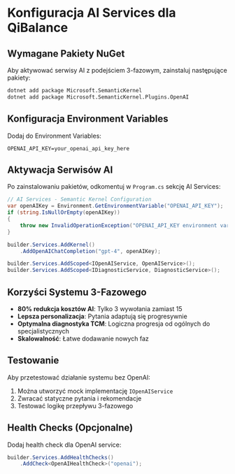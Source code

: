 # Konfiguracja AI Services dla QiBalance

## Wymagane Pakiety NuGet

Aby aktywować serwisy AI z podejściem 3-fazowym, zainstaluj następujące pakiety:

```bash
dotnet add package Microsoft.SemanticKernel
dotnet add package Microsoft.SemanticKernel.Plugins.OpenAI
```

## Konfiguracja Environment Variables

Dodaj do Environment Variables:

```
OPENAI_API_KEY=your_openai_api_key_here
```

## Aktywacja Serwisów AI

Po zainstalowaniu pakietów, odkomentuj w `Program.cs` sekcję AI Services:

```csharp
// AI Services - Semantic Kernel Configuration
var openAIKey = Environment.GetEnvironmentVariable("OPENAI_API_KEY");
if (string.IsNullOrEmpty(openAIKey))
{
    throw new InvalidOperationException("OPENAI_API_KEY environment variable is not set");
}

builder.Services.AddKernel()
    .AddOpenAIChatCompletion("gpt-4", openAIKey);

builder.Services.AddScoped<IOpenAIService, OpenAIService>();
builder.Services.AddScoped<IDiagnosticService, DiagnosticService>();
```

## Korzyści Systemu 3-Fazowego

- **80% redukcja kosztów AI**: Tylko 3 wywołania zamiast 15
- **Lepsza personalizacja**: Pytania adaptują się progresywnie
- **Optymalna diagnostyka TCM**: Logiczna progresja od ogólnych do specjalistycznych
- **Skalowalność**: Łatwe dodawanie nowych faz

## Testowanie

Aby przetestować działanie systemu bez OpenAI:
1. Można utworzyć mock implementację `IOpenAIService`
2. Zwracać statyczne pytania i rekomendacje
3. Testować logikę przepływu 3-fazowego

## Health Checks (Opcjonalne)

Dodaj health check dla OpenAI service:

```csharp
builder.Services.AddHealthChecks()
    .AddCheck<OpenAIHealthCheck>("openai");
``` 